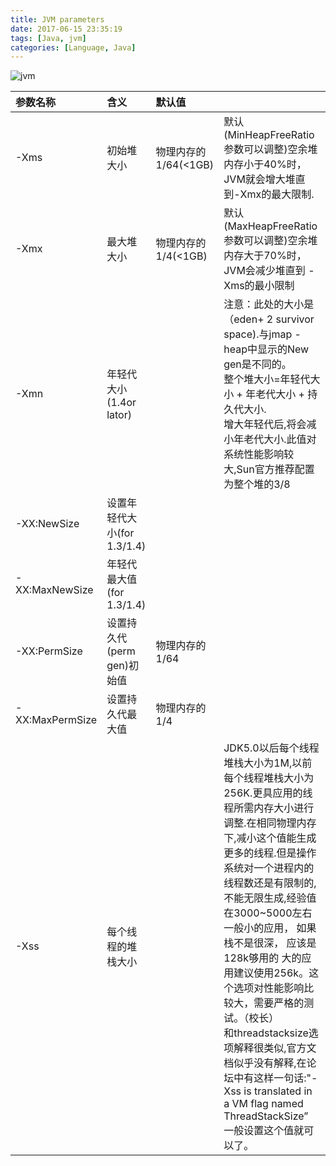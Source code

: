 ```yaml
---
title: JVM parameters
date: 2017-06-15 23:35:19
tags: [Java, jvm]
categories: [Language, Java]
---
```


![jvm](/jvm.png "jvm")

|参数名称|含义|默认值||
|:-|:-|:-|:-|
|-Xms|初始堆大小|物理内存的1/64(<1GB)|默认(MinHeapFreeRatio参数可以调整)空余堆内存小于40%时，JVM就会增大堆直到-Xmx的最大限制.|
|-Xmx|最大堆大小|物理内存的1/4(<1GB)|默认(MaxHeapFreeRatio参数可以调整)空余堆内存大于70%时，JVM会减少堆直到 -Xms的最小限制|
|-Xmn|年轻代大小(1.4or lator)| |注意：此处的大小是（eden+ 2 survivor space).与jmap -heap中显示的New gen是不同的。<br/>整个堆大小=年轻代大小 + 年老代大小 + 持久代大小. <br/>增大年轻代后,将会减小年老代大小.此值对系统性能影响较大,Sun官方推荐配置为整个堆的3/8|
|-XX:NewSize|设置年轻代大小(for 1.3/1.4)| | |
|-XX:MaxNewSize|年轻代最大值(for 1.3/1.4)| | |
|-XX:PermSize|设置持久代(perm gen)初始值|物理内存的1/64| |
|-XX:MaxPermSize|设置持久代最大值|物理内存的1/4| |
|-Xss|每个线程的堆栈大小| |JDK5.0以后每个线程堆栈大小为1M,以前每个线程堆栈大小为256K.更具应用的线程所需内存大小进行 调整.在相同物理内存下,减小这个值能生成更多的线程.但是操作系统对一个进程内的线程数还是有限制的,不能无限生成,经验值在3000~5000左右 一般小的应用， 如果栈不是很深， 应该是128k够用的 大的应用建议使用256k。这个选项对性能影响比较大，需要严格的测试。（校长） <br/>和threadstacksize选项解释很类似,官方文档似乎没有解释,在论坛中有这样一句话:"-Xss is translated in a VM flag named ThreadStackSize” 一般设置这个值就可以了。|
